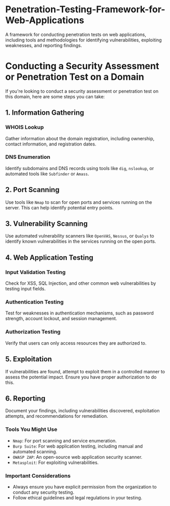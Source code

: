# Penetration-Testing-Framework-for-Web-Applications
A framework for conducting penetration tests on web applications, including tools and methodologies for identifying vulnerabilities, exploiting weaknesses, and reporting findings.

# Conducting a Security Assessment or Penetration Test on a Domain

If you're looking to conduct a security assessment or penetration test on this domain, here are some steps you can take:

## 1. Information Gathering

### WHOIS Lookup
Gather information about the domain registration, including ownership, contact information, and registration dates.

### DNS Enumeration
Identify subdomains and DNS records using tools like `dig`, `nslookup`, or automated tools like `Subfinder` or `Amass`.

## 2. Port Scanning

Use tools like `Nmap` to scan for open ports and services running on the server. This can help identify potential entry points.

## 3. Vulnerability Scanning

Use automated vulnerability scanners like `OpenVAS`, `Nessus`, or `Qualys` to identify known vulnerabilities in the services running on the open ports.

## 4. Web Application Testing

### Input Validation Testing
Check for XSS, SQL Injection, and other common web vulnerabilities by testing input fields.

### Authentication Testing
Test for weaknesses in authentication mechanisms, such as password strength, account lockout, and session management.

### Authorization Testing
Verify that users can only access resources they are authorized to.

## 5. Exploitation

If vulnerabilities are found, attempt to exploit them in a controlled manner to assess the potential impact. Ensure you have proper authorization to do this.

## 6. Reporting

Document your findings, including vulnerabilities discovered, exploitation attempts, and recommendations for remediation.

### Tools You Might Use

* `Nmap`: For port scanning and service enumeration.
* `Burp Suite`: For web application testing, including manual and automated scanning.
* `OWASP ZAP`: An open-source web application security scanner.
* `Metasploit`: For exploiting vulnerabilities.

### Important Considerations

* Always ensure you have explicit permission from the organization to conduct any security testing.
* Follow ethical guidelines and legal regulations in your testing.
